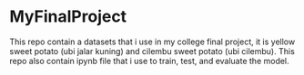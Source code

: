 # MyFinalProject
This repo contain a datasets that i use in my college final project, it is yellow sweet potato (ubi jalar kuning) and cilembu sweet potato (ubi cilembu).
This repo also contain ipynb file that i use to train, test, and evaluate the model.
